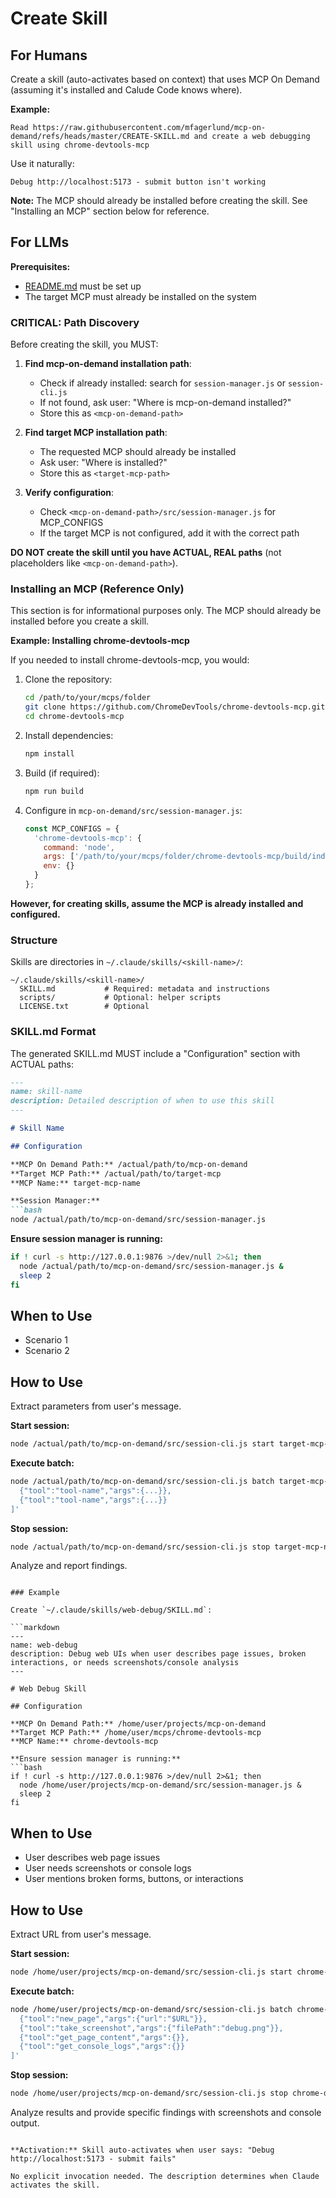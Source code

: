 # Create Skill

## For Humans

Create a skill (auto-activates based on context) that uses MCP On Demand (assuming it's installed and Calude Code knows where).

**Example:**

```
Read https://raw.githubusercontent.com/mfagerlund/mcp-on-demand/refs/heads/master/CREATE-SKILL.md and create a web debugging skill using chrome-devtools-mcp
```

Use it naturally:
```
Debug http://localhost:5173 - submit button isn't working
```

**Note:** The MCP should already be installed before creating the skill. See "Installing an MCP" section below for reference.

## For LLMs

**Prerequisites:**
- [README.md](README.md) must be set up
- The target MCP must already be installed on the system

### CRITICAL: Path Discovery

Before creating the skill, you MUST:

1. **Find mcp-on-demand installation path**:
   - Check if already installed: search for `session-manager.js` or `session-cli.js`
   - If not found, ask user: "Where is mcp-on-demand installed?"
   - Store this as `<mcp-on-demand-path>`

2. **Find target MCP installation path**:
   - The requested MCP should already be installed
   - Ask user: "Where is <mcp-name> installed?"
   - Store this as `<target-mcp-path>`

3. **Verify configuration**:
   - Check `<mcp-on-demand-path>/src/session-manager.js` for MCP_CONFIGS
   - If the target MCP is not configured, add it with the correct path

**DO NOT create the skill until you have ACTUAL, REAL paths** (not placeholders like `<mcp-on-demand-path>`).

### Installing an MCP (Reference Only)

This section is for informational purposes only. The MCP should already be installed before you create a skill.

**Example: Installing chrome-devtools-mcp**

If you needed to install chrome-devtools-mcp, you would:

1. Clone the repository:
   ```bash
   cd /path/to/your/mcps/folder
   git clone https://github.com/ChromeDevTools/chrome-devtools-mcp.git
   cd chrome-devtools-mcp
   ```

2. Install dependencies:
   ```bash
   npm install
   ```

3. Build (if required):
   ```bash
   npm run build
   ```

4. Configure in `mcp-on-demand/src/session-manager.js`:
   ```javascript
   const MCP_CONFIGS = {
     'chrome-devtools-mcp': {
       command: 'node',
       args: ['/path/to/your/mcps/folder/chrome-devtools-mcp/build/index.js'],
       env: {}
     }
   };
   ```

**However, for creating skills, assume the MCP is already installed and configured.**

### Structure

Skills are directories in `~/.claude/skills/<skill-name>/`:

```
~/.claude/skills/<skill-name>/
  SKILL.md           # Required: metadata and instructions
  scripts/           # Optional: helper scripts
  LICENSE.txt        # Optional
```

### SKILL.md Format

The generated SKILL.md MUST include a "Configuration" section with ACTUAL paths:

```markdown
---
name: skill-name
description: Detailed description of when to use this skill
---

# Skill Name

## Configuration

**MCP On Demand Path:** /actual/path/to/mcp-on-demand
**Target MCP Path:** /actual/path/to/target-mcp
**MCP Name:** target-mcp-name

**Session Manager:**
```bash
node /actual/path/to/mcp-on-demand/src/session-manager.js
```

**Ensure session manager is running:**
```bash
if ! curl -s http://127.0.0.1:9876 >/dev/null 2>&1; then
  node /actual/path/to/mcp-on-demand/src/session-manager.js &
  sleep 2
fi
```

## When to Use

- Scenario 1
- Scenario 2

## How to Use

Extract parameters from user's message.

**Start session:**
```bash
node /actual/path/to/mcp-on-demand/src/session-cli.js start target-mcp-name
```

**Execute batch:**
```bash
node /actual/path/to/mcp-on-demand/src/session-cli.js batch target-mcp-name '[
  {"tool":"tool-name","args":{...}},
  {"tool":"tool-name","args":{...}}
]'
```

**Stop session:**
```bash
node /actual/path/to/mcp-on-demand/src/session-cli.js stop target-mcp-name
```

Analyze and report findings.
```

### Example

Create `~/.claude/skills/web-debug/SKILL.md`:

```markdown
---
name: web-debug
description: Debug web UIs when user describes page issues, broken interactions, or needs screenshots/console analysis
---

# Web Debug Skill

## Configuration

**MCP On Demand Path:** /home/user/projects/mcp-on-demand
**Target MCP Path:** /home/user/mcps/chrome-devtools-mcp
**MCP Name:** chrome-devtools-mcp

**Ensure session manager is running:**
```bash
if ! curl -s http://127.0.0.1:9876 >/dev/null 2>&1; then
  node /home/user/projects/mcp-on-demand/src/session-manager.js &
  sleep 2
fi
```

## When to Use

- User describes web page issues
- User needs screenshots or console logs
- User mentions broken forms, buttons, or interactions

## How to Use

Extract URL from user's message.

**Start session:**
```bash
node /home/user/projects/mcp-on-demand/src/session-cli.js start chrome-devtools-mcp
```

**Execute batch:**
```bash
node /home/user/projects/mcp-on-demand/src/session-cli.js batch chrome-devtools-mcp '[
  {"tool":"new_page","args":{"url":"$URL"}},
  {"tool":"take_screenshot","args":{"filePath":"debug.png"}},
  {"tool":"get_page_content","args":{}},
  {"tool":"get_console_logs","args":{}}
]'
```

**Stop session:**
```bash
node /home/user/projects/mcp-on-demand/src/session-cli.js stop chrome-devtools-mcp
```

Analyze results and provide specific findings with screenshots and console output.
```

**Activation:** Skill auto-activates when user says: "Debug http://localhost:5173 - submit fails"

No explicit invocation needed. The description determines when Claude activates the skill.
